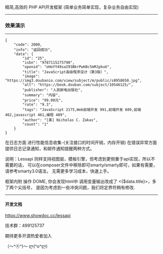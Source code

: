 精简,高效的 PHP API开发框架 (简单业务简单实现，复杂业务自由实现)

------


<h3>效果演示</h3>

------

```
{
    "code": 2000,
    "info": "返回成功",
    "data": {
        "id": "25",
        "isbn": "9787115275790",
        "openid": "oHoYY49saI93BkrPwH8c5mMJpbuU",
        "title": "JavaScript高级程序设计（第3版）",
        "image": "https://img3.doubanio.com/view/subject/m/public/s8958650.jpg",
        "alt": "https://book.douban.com/subject/10546125/",
        "publisher": "人民邮电出版社",
        "summary": "内容",
        "price": "99.00元",
        "rate": "9.3",
        "tags": "JavaScript 2175,Web前端开发 991,前端开发 609,前端 462,javascript 461,编程 409",
        "author": "[美] Nicholas C. Zakas",
        "count": "1"
    }
}
```

在日志方面 进行性能信息收集-(关注接口的时间开销，内存开销)
在错误异常方面  提供日志记录通知，和邮件通知提醒两种方式。

说明：Lessapi 同样支持视图层，模板引擎，但考虑到更侧重于api实现，所以不需要的话，
可以在composer文件中移除即可smarty/smarty即可，如果有需要，请参考smarty3.0语法，
无需更多学习成本，快速上手。

框架内附 操作 DOME,  你会发现html中 调用变量输出改成了 <{$data.title}>，多了两个尖括号，
是因为考虑到一些冲突问题，我们将定界符稍有修改.



------

<h4>开发文档</h4>

https://www.showdoc.cc/lessapi
 
技术群：499125737

期待更多开源热爱者加入 

（〜^㉨^)〜  ლ(^o^ლ)　